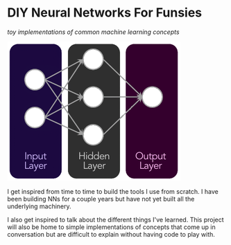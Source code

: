 # DIY Neural Networks For Funsies

_toy implementations of common machine learning concepts_

![A simple visualization of the three layer neural network included in this repo](images/diynn.png)

I get inspired from time to time to build the tools I use from scratch. I have been building NNs for a couple years but have not yet built all the underlying machinery.

I also get inspired to talk about the different things I've learned. This project will also be home to simple implementations of concepts that come up in conversation but are difficult to explain without having code to play with.

